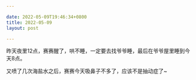 ```yaml
---

date: 2022-05-09T19:46:34+0800
title: 2022-05-09
layout: post

---
```



昨天夜里12点，赛赛醒了，哄不睡，一定要去找爷爷睡，最后在爷爷屋里睡到今天8点。

又喷了几次海盐水之后，赛赛今天吸鼻子不多了，应该不是抽动症了~
